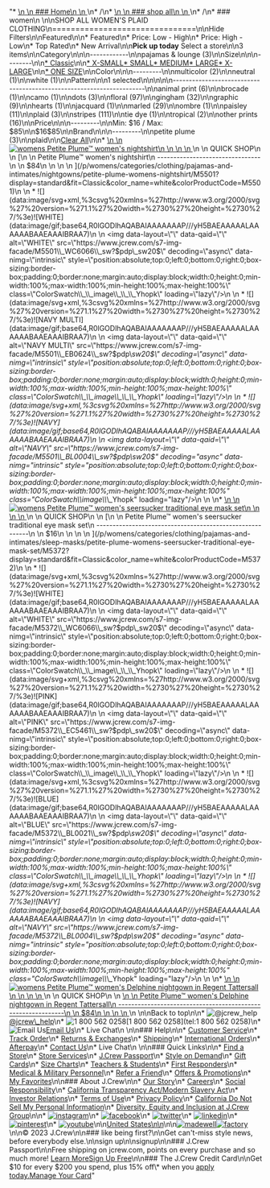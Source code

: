 "*   [\n    \n    ### Home\n    \n    ](/)\n*   /\n*   [\n    \n    ### shop all\n    \n    ](/all)\n*   /\n*   ### women\n    \n\nSHOP ALL WOMEN'S PLAID CLOTHING\n===============================\n\nHide Filters\n\nFeatured\n\n*   Featured\n*   Price: Low - High\n*   Price: High - Low\n*   Top Rated\n*   New Arrival\n\n**Pick up today** Select a store\n\n3 items\n\nCategory\n\n\n------------\n\n[](/all/womens/categories/clothing?sub-categories=womens-shopall-pajamasAndLounge&crawl=no&l_pattern=root-plaid)pajamas & lounge (3)\n\nSize\n\n\n--------\n\n[*   Classic](/all/womens/categories/clothing?crawl=no&fit=Classic&l_pattern=root-plaid)\n\n[*   X-SMALL](/all/womens/categories/clothing?crawl=no&l_pattern=root-plaid&size=X-SMALL)[*   SMALL](/all/womens/categories/clothing?crawl=no&l_pattern=root-plaid&size=SMALL)[*   MEDIUM](/all/womens/categories/clothing?crawl=no&l_pattern=root-plaid&size=MEDIUM)[*   LARGE](/all/womens/categories/clothing?crawl=no&l_pattern=root-plaid&size=LARGE)[*   X-LARGE](/all/womens/categories/clothing?crawl=no&l_pattern=root-plaid&size=X-LARGE)\n\n[*   ONE SIZE](/all/womens/categories/clothing?crawl=no&l_pattern=root-plaid&size=ONE%20SIZE)\n\nColor\n\n\n---------\n\n[](/all/womens/categories/clothing?crawl=no&l_color=root-multicolor&l_pattern=root-plaid)multicolor (2)\n\n[](/all/womens/categories/clothing?crawl=no&l_color=root-neutral&l_pattern=root-plaid)neutral (1)\n\n[](/all/womens/categories/clothing?crawl=no&l_color=root-white&l_pattern=root-plaid)white (1)\n\nPattern\n\n1 selected[](/all/womens/categories/clothing?crawl=no)\n\n\n\n\n---------------------------------------------------------------------\n\n[](/all/womens/categories/clothing?crawl=no&l_pattern=root-animal-print,root-plaid)animal print (6)\n\n[](/all/womens/categories/clothing?crawl=no&l_pattern=root-brocade,root-plaid)brocade (1)\n\n[](/all/womens/categories/clothing?crawl=no&l_pattern=root-camo,root-plaid)camo (1)\n\n[](/all/womens/categories/clothing?crawl=no&l_pattern=root-dots,root-plaid)dots (3)\n\n[](/all/womens/categories/clothing?crawl=no&l_pattern=root-floral,root-plaid)floral (97)\n\n[](/all/womens/categories/clothing?crawl=no&l_pattern=root-gingham,root-plaid)gingham (32)\n\n[](/all/womens/categories/clothing?crawl=no&l_pattern=root-graphic,root-plaid)graphic (9)\n\n[](/all/womens/categories/clothing?crawl=no&l_pattern=root-hearts,root-plaid)hearts (1)\n\n[](/all/womens/categories/clothing?crawl=no&l_pattern=root-jacquard,root-plaid)jacquard (1)\n\n[](/all/womens/categories/clothing?crawl=no&l_pattern=root-marled,root-plaid)marled (29)\n\n[](/all/womens/categories/clothing?crawl=no&l_pattern=root-ombre,root-plaid)ombre (1)\n\n[](/all/womens/categories/clothing?crawl=no&l_pattern=root-paisley,root-plaid)paisley (11)\n\n[](/all/womens/categories/clothing?crawl=no)plaid (3)\n\n[](/all/womens/categories/clothing?crawl=no&l_pattern=root-plaid,root-stripes)stripes (111)\n\n[](/all/womens/categories/clothing?crawl=no&l_pattern=root-plaid,root-tie-dye)tie dye (1)\n\n[](/all/womens/categories/clothing?crawl=no&l_pattern=root-plaid,root-tropical)tropical (2)\n\n[](/all/womens/categories/clothing?crawl=no&l_pattern=root-other-prints,root-plaid)other prints (16)\n\nPrice\n\n\n---------\n\nMin: $16 / Max: $85\n\n$16$85\n\nBrand\n\n\n---------\n\n[](/all/womens/categories/clothing?brand=PETITE%20PLUME&crawl=no&l_pattern=root-plaid)petite plume (3)\n\nplaid[](/all/womens/categories/clothing?crawl=no)\n\n[Clear All](/all/womens/categories/clothing?crawl=no)\n\n*   [\n    \n    ![womens Petite Plume™ women's nightshirt](https://www.jcrew.com/s7-img-facade/M5501_WC6066?hei=640&crop=0,0,512,0)\n    \n    \n    \n    ](/p/womens/categories/clothing/pajamas-and-intimates/nightgowns/petite-plume-womens-nightshirt/M5501?display=standard&fit=Classic&color_name=white&colorProductCode=M5501)\n    \n    QUICK SHOP\n    \n    [\n    \n    Petite Plume™ women's nightshirt\n    --------------------------------\n    \n    $84\n    \n    \n    \n    ](/p/womens/categories/clothing/pajamas-and-intimates/nightgowns/petite-plume-womens-nightshirt/M5501?display=standard&fit=Classic&color_name=white&colorProductCode=M5501)\n    \n    *   ![](data:image/svg+xml,%3csvg%20xmlns=%27http://www.w3.org/2000/svg%27%20version=%271.1%27%20width=%2730%27%20height=%2730%27/%3e)![WHITE](data:image/gif;base64,R0lGODlhAQABAIAAAAAAAP///yH5BAEAAAAALAAAAAABAAEAAAIBRAA7)\n        \n        <img data-layout=\"\" data-qaid=\"\" alt=\"WHITE\" src=\"https://www.jcrew.com/s7-img-facade/M5501\\_WC6066\\_sw?$pdp\\_sw20$\" decoding=\"async\" data-nimg=\"intrinsic\" style=\"position:absolute;top:0;left:0;bottom:0;right:0;box-sizing:border-box;padding:0;border:none;margin:auto;display:block;width:0;height:0;min-width:100%;max-width:100%;min-height:100%;max-height:100%\" class=\"ColorSwatch\\_\\_image\\_\\_\\_Yhopk\" loading=\"lazy\"/>\n        \n    *   ![](data:image/svg+xml,%3csvg%20xmlns=%27http://www.w3.org/2000/svg%27%20version=%271.1%27%20width=%2730%27%20height=%2730%27/%3e)![NAVY MULTI](data:image/gif;base64,R0lGODlhAQABAIAAAAAAAP///yH5BAEAAAAALAAAAAABAAEAAAIBRAA7)\n        \n        <img data-layout=\"\" data-qaid=\"\" alt=\"NAVY MULTI\" src=\"https://www.jcrew.com/s7-img-facade/M5501\\_EB0624\\_sw?$pdp\\_sw20$\" decoding=\"async\" data-nimg=\"intrinsic\" style=\"position:absolute;top:0;left:0;bottom:0;right:0;box-sizing:border-box;padding:0;border:none;margin:auto;display:block;width:0;height:0;min-width:100%;max-width:100%;min-height:100%;max-height:100%\" class=\"ColorSwatch\\_\\_image\\_\\_\\_Yhopk\" loading=\"lazy\"/>\n        \n    *   ![](data:image/svg+xml,%3csvg%20xmlns=%27http://www.w3.org/2000/svg%27%20version=%271.1%27%20width=%2730%27%20height=%2730%27/%3e)![NAVY](data:image/gif;base64,R0lGODlhAQABAIAAAAAAAP///yH5BAEAAAAALAAAAAABAAEAAAIBRAA7)\n        \n        <img data-layout=\"\" data-qaid=\"\" alt=\"NAVY\" src=\"https://www.jcrew.com/s7-img-facade/M5501\\_BL0004\\_sw?$pdp\\_sw20$\" decoding=\"async\" data-nimg=\"intrinsic\" style=\"position:absolute;top:0;left:0;bottom:0;right:0;box-sizing:border-box;padding:0;border:none;margin:auto;display:block;width:0;height:0;min-width:100%;max-width:100%;min-height:100%;max-height:100%\" class=\"ColorSwatch\\_\\_image\\_\\_\\_Yhopk\" loading=\"lazy\"/>\n        \n    \n*   [\n    \n    ![womens Petite Plume™ women's seersucker traditional eye mask set](https://www.jcrew.com/s7-img-facade/M5372_WC6066?hei=640&crop=0,0,512,0)\n    \n    \n    \n    ](/p/womens/categories/clothing/pajamas-and-intimates/sleep-masks/petite-plume-womens-seersucker-traditional-eye-mask-set/M5372?display=standard&fit=Classic&color_name=white&colorProductCode=M5372)\n    \n    QUICK SHOP\n    \n    [\n    \n    Petite Plume™ women's seersucker traditional eye mask set\n    ---------------------------------------------------------\n    \n    $16\n    \n    \n    \n    ](/p/womens/categories/clothing/pajamas-and-intimates/sleep-masks/petite-plume-womens-seersucker-traditional-eye-mask-set/M5372?display=standard&fit=Classic&color_name=white&colorProductCode=M5372)\n    \n    *   ![](data:image/svg+xml,%3csvg%20xmlns=%27http://www.w3.org/2000/svg%27%20version=%271.1%27%20width=%2730%27%20height=%2730%27/%3e)![WHITE](data:image/gif;base64,R0lGODlhAQABAIAAAAAAAP///yH5BAEAAAAALAAAAAABAAEAAAIBRAA7)\n        \n        <img data-layout=\"\" data-qaid=\"\" alt=\"WHITE\" src=\"https://www.jcrew.com/s7-img-facade/M5372\\_WC6066\\_sw?$pdp\\_sw20$\" decoding=\"async\" data-nimg=\"intrinsic\" style=\"position:absolute;top:0;left:0;bottom:0;right:0;box-sizing:border-box;padding:0;border:none;margin:auto;display:block;width:0;height:0;min-width:100%;max-width:100%;min-height:100%;max-height:100%\" class=\"ColorSwatch\\_\\_image\\_\\_\\_Yhopk\" loading=\"lazy\"/>\n        \n    *   ![](data:image/svg+xml,%3csvg%20xmlns=%27http://www.w3.org/2000/svg%27%20version=%271.1%27%20width=%2730%27%20height=%2730%27/%3e)![PINK](data:image/gif;base64,R0lGODlhAQABAIAAAAAAAP///yH5BAEAAAAALAAAAAABAAEAAAIBRAA7)\n        \n        <img data-layout=\"\" data-qaid=\"\" alt=\"PINK\" src=\"https://www.jcrew.com/s7-img-facade/M5372\\_EC5461\\_sw?$pdp\\_sw20$\" decoding=\"async\" data-nimg=\"intrinsic\" style=\"position:absolute;top:0;left:0;bottom:0;right:0;box-sizing:border-box;padding:0;border:none;margin:auto;display:block;width:0;height:0;min-width:100%;max-width:100%;min-height:100%;max-height:100%\" class=\"ColorSwatch\\_\\_image\\_\\_\\_Yhopk\" loading=\"lazy\"/>\n        \n    *   ![](data:image/svg+xml,%3csvg%20xmlns=%27http://www.w3.org/2000/svg%27%20version=%271.1%27%20width=%2730%27%20height=%2730%27/%3e)![BLUE](data:image/gif;base64,R0lGODlhAQABAIAAAAAAAP///yH5BAEAAAAALAAAAAABAAEAAAIBRAA7)\n        \n        <img data-layout=\"\" data-qaid=\"\" alt=\"BLUE\" src=\"https://www.jcrew.com/s7-img-facade/M5372\\_BL0021\\_sw?$pdp\\_sw20$\" decoding=\"async\" data-nimg=\"intrinsic\" style=\"position:absolute;top:0;left:0;bottom:0;right:0;box-sizing:border-box;padding:0;border:none;margin:auto;display:block;width:0;height:0;min-width:100%;max-width:100%;min-height:100%;max-height:100%\" class=\"ColorSwatch\\_\\_image\\_\\_\\_Yhopk\" loading=\"lazy\"/>\n        \n    *   ![](data:image/svg+xml,%3csvg%20xmlns=%27http://www.w3.org/2000/svg%27%20version=%271.1%27%20width=%2730%27%20height=%2730%27/%3e)![NAVY](data:image/gif;base64,R0lGODlhAQABAIAAAAAAAP///yH5BAEAAAAALAAAAAABAAEAAAIBRAA7)\n        \n        <img data-layout=\"\" data-qaid=\"\" alt=\"NAVY\" src=\"https://www.jcrew.com/s7-img-facade/M5372\\_BL0004\\_sw?$pdp\\_sw20$\" decoding=\"async\" data-nimg=\"intrinsic\" style=\"position:absolute;top:0;left:0;bottom:0;right:0;box-sizing:border-box;padding:0;border:none;margin:auto;display:block;width:0;height:0;min-width:100%;max-width:100%;min-height:100%;max-height:100%\" class=\"ColorSwatch\\_\\_image\\_\\_\\_Yhopk\" loading=\"lazy\"/>\n        \n    \n*   [\n    \n    ![womens Petite Plume™ women's Delphine nightgown in Regent Tattersall](https://www.jcrew.com/s7-img-facade/N0158_EC0793?hei=640&crop=0,0,512,0)\n    \n    \n    \n    ](/p/womens/categories/clothing/pajamas-and-intimates/nightgowns/petite-plume-womens-delphine-nightgown-in-regent-tattersall/N0158?display=standard&fit=Classic&color_name=grey&colorProductCode=N0158)\n    \n    QUICK SHOP\n    \n    [\n    \n    Petite Plume™ women's Delphine nightgown in Regent Tattersall\n    -------------------------------------------------------------\n    \n    $84\n    \n    \n    \n    ](/p/womens/categories/clothing/pajamas-and-intimates/nightgowns/petite-plume-womens-delphine-nightgown-in-regent-tattersall/N0158?display=standard&fit=Classic&color_name=grey&colorProductCode=N0158)\n    \n\nBack to top\n\n*   ![@jcrew_help](/next-static/images/sidecar-modules/footer/twitter-2.svg)[@jcrew\\_help](https://twitter.com/jcrew_help)\n*   ![1 800 562 0258](/next-static/images/sidecar-modules/footer/phone-2.svg)[1 800 562 0258](tel:1 800 562 0258)\n*   ![Email Us](/next-static/images/sidecar-modules/footer/email.svg)[Email Us](mailto:help@jcrew.com)\n*   Live Chat\n    \n\n### Help\n\n*   [Customer Service](/help/customer-service)\n*   [Track Order](/help/order-status)\n*   [Returns & Exchanges](/help/returns-exchanges)\n*   [Shipping](/help/shipping-handling)\n*   [International Orders](/help/international-orders)\n*   [Afterpay](/afterpay-faq)\n*   [Contact Us](/help/contact-us)\n*   Live Chat\n    \n\n### Quick Links\n\n*   [Find a Store](https://stores.jcrew.com/search)\n*   [Store Services](/s/store-services)\n*   [J.Crew Passport](/s/rewards)\n*   [Style on Demand](/s/style-on-demand)\n*   [Gift Cards](/help/gift-card)\n*   [Size Charts](/r/size-charts)\n*   [Teachers & Students](/s/teacher-student-discount)\n*   [First Responders](/s/military-medical-first-responder-discount)\n*   [Medical & Military Personnel](/s/military-medical-first-responder-discount)\n*   [Refer a Friend](/share)\n*   [Offers & Promotions](/best-deals)\n*   [My Favorites](/favorites)\n\n### About J.Crew\n\n*   [Our Story](/s/aboutus)\n*   [Careers](https://jobs.jcrew.com)\n*   [Social Responsibility](/s/corporate-responsibility)\n*   [California Transparency Act/Modern Slavery Act](/s/CSR-california-transparency-act)\n*   [Investor Relations](https://investors.jcrew.com)\n*   [Terms of Use](/help/terms-of-use)\n*   [Privacy Policy](/help/privacy-policy)\n*   [California Do Not Sell My Personal Information](https://jcrew.clarip.com/dsr/create?brand=jcrew&type=3)\n*   [Diversity, Equity and Inclusion at J.Crew Group](/s/diversity-equity-inclusion)\n\n*   [![instagram](/next-static/images/sidecar-modules/footer/instagram-2.svg)](http://instagram.com/jcrew)\n*   [![facebook](/next-static/images/sidecar-modules/footer/facebook-2.svg)](https://www.facebook.com/jcrew)\n*   [![twitter](/next-static/images/sidecar-modules/footer/twitter-2.svg)](https://twitter.com/jcrew)\n*   [![linkedin](/next-static/images/sidecar-modules/footer/linkedin.svg)](https://www.linkedin.com/company/j-crew)\n*   [![pinterest](/next-static/images/sidecar-modules/footer/pinterest-2.svg)](http://pinterest.com/jcrew/)\n*   [![youtube](/next-static/images/sidecar-modules/footer/youtube-2.svg)](http://www.youtube.com/user/jcrewinsider)\n\n[United States\n\n](/r/context-chooser)\n\n[![madewell](/next-static/images/sidecar-modules/footer/madewell.svg)](https://www.madewell.com)[![factory](/next-static/images/sidecar-modules/navigation/jcrew-factory-logo-black.svg)](https://factory.jcrew.com)\n\n© 2023 J.Crew\n\n### like being first?\n\nGet can't-miss style news, before everybody else.\n\nsign up\n\nsignup\n\n### J.Crew Passport\n\nFree shipping on jcrew.com, points on every purchase and so much more! [Learn More](/s/rewards)[Sign Up Free](/?register=true)\n\n### The J.Crew Credit Card\n\nGet $10 for every $200 you spend, plus 15% off\\* when you [apply today.](/s/credit-card)[Manage Your Card](https://d.comenity.net/jcrew/)"